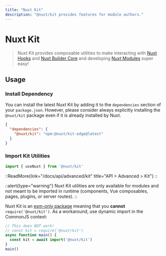 ```yaml
---
title: "Nuxt Kit"
description: "@nuxt/kit provides features for module authors."
---
```


# Nuxt Kit

> Nuxt Kit provides composable utilities to make interacting with [Nuxt Hooks](/api/advanced/hooks) and [Nuxt Builder Core](/guide/going-further/internals#the-nuxt-interface) and developing [Nuxt Modules](/guide/going-further/modules) super easy!

## Usage

### Install Dependency

You can install the latest Nuxt Kit by adding it to the `dependencies` section of your `package.json`. However, please consider always explicitly installing the `@nuxt/kit` package even if it is already installed by Nuxt.

```json [package.json]
{
  "dependencies": {
    "@nuxt/kit": "npm:@nuxt/kit-edge@latest"
  }
}
```

### Import Kit Utilities

```js [test.mjs]
import { useNuxt } from '@nuxt/kit'
```

::ReadMore{link="/docs/api/advanced/kit" title="API > Advanced > Kit"}
::

::alert{type="warning"}
Nuxt Kit utilities are only available for modules and not meant to be imported in runtime (components, Vue composables, pages, plugins, or server routes).
::

Nuxt Kit is an [esm-only package](/guide/going-further/esm) meaning that you **cannot** `require('@nuxt/kit')`. As a workaround, use dynamic import in the CommonJS context:

```js [test.cjs]
// This does NOT work!
// const kit = require('@nuxt/kit')
async function main() {
  const kit = await import('@nuxt/kit')
}
main()
```
